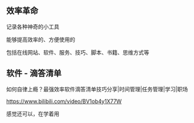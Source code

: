 ## 效率革命

记录各种神奇的小工具

能够提高效率的、方便使用的

包括在线网站、软件、服务、技巧、脚本、书籍、思维方式等



## 软件 - 滴答清单

如何自律上瘾？最强效率软件滴答清单技巧分享|时间管理|任务管理|学习|职场

https://www.bilibili.com/video/BV1ob4y1X77W

感觉还可以，在学着用